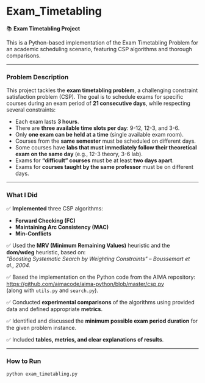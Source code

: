 # Exam_Timetabling

📚 **Exam Timetabling Project**

This is a Python-based implementation of the Exam Timetabling Problem for an academic scheduling scenario, featuring CSP algorithms and thorough comparisons.

---

### Problem Description

This project tackles the **exam timetabling problem**, a challenging constraint satisfaction problem (CSP). The goal is to schedule exams for specific courses during an exam period of **21 consecutive days**, while respecting several constraints:

- Each exam lasts **3 hours**.
- There are **three available time slots per day**: 9-12, 12-3, and 3-6.
- Only **one exam can be held at a time** (single available exam room).
- Courses from the **same semester** must be scheduled on different days.
- Some courses have **labs that must immediately follow their theoretical exam on the same day** (e.g., 12-3 theory, 3-6 lab).
- Exams for **“difficult” courses** must be at least **two days apart**.
- Exams for **courses taught by the same professor** must be on different days.

---

### What I Did

✅ **Implemented** three CSP algorithms:
- **Forward Checking (FC)**
- **Maintaining Arc Consistency (MAC)**
- **Min-Conflicts**

✅ Used the **MRV (Minimum Remaining Values)** heuristic and the **dom/wdeg** heuristic, based on:  
*"Boosting Systematic Search by Weighting Constraints" – Boussemart et al., 2004.*

✅ Based the implementation on the Python code from the AIMA repository:  
https://github.com/aimacode/aima-python/blob/master/csp.py  
(along with `utils.py` and `search.py`).

✅ Conducted **experimental comparisons** of the algorithms using provided data and defined appropriate **metrics**.

✅ Identified and discussed the **minimum possible exam period duration** for the given problem instance.

✅ Included **tables, metrics, and clear explanations of results**.

---

### How to Run

```python
python exam_timetabling.py

